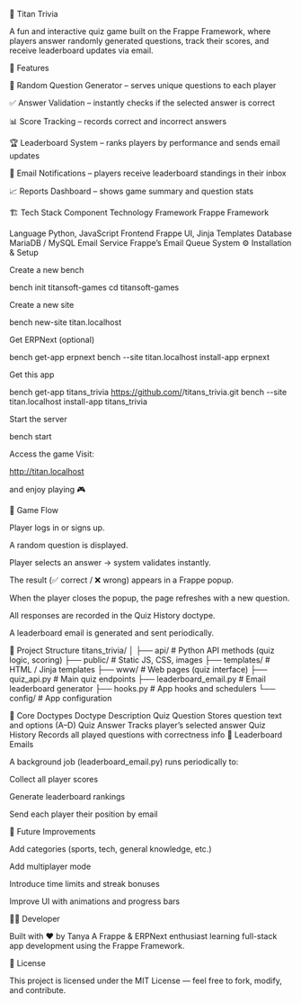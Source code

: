 🧠 Titan Trivia

A fun and interactive quiz game built on the Frappe Framework, where players answer randomly generated questions, track their scores, and receive leaderboard updates via email.

🚀 Features

🎲 Random Question Generator – serves unique questions to each player

✅ Answer Validation – instantly checks if the selected answer is correct

📊 Score Tracking – records correct and incorrect answers

🏆 Leaderboard System – ranks players by performance and sends email updates

📧 Email Notifications – players receive leaderboard standings in their inbox

📈 Reports Dashboard – shows game summary and question stats

🏗️ Tech Stack
Component	Technology
Framework	Frappe Framework

Language	Python, JavaScript
Frontend	Frappe UI, Jinja Templates
Database	MariaDB / MySQL
Email Service	Frappe’s Email Queue System
⚙️ Installation & Setup

Create a new bench

bench init titansoft-games
cd titansoft-games


Create a new site

bench new-site titan.localhost


Get ERPNext (optional)

bench get-app erpnext
bench --site titan.localhost install-app erpnext


Get this app

bench get-app titans_trivia https://github.com/<your-username>/titans_trivia.git
bench --site titan.localhost install-app titans_trivia


Start the server

bench start


Access the game
Visit:

http://titan.localhost


and enjoy playing 🎮

🧩 Game Flow

Player logs in or signs up.

A random question is displayed.

Player selects an answer → system validates instantly.

The result (✅ correct / ❌ wrong) appears in a Frappe popup.

When the player closes the popup, the page refreshes with a new question.

All responses are recorded in the Quiz History doctype.

A leaderboard email is generated and sent periodically.

📂 Project Structure
titans_trivia/
│
├── api/                    # Python API methods (quiz logic, scoring)
├── public/                 # Static JS, CSS, images
├── templates/              # HTML / Jinja templates
├── www/                    # Web pages (quiz interface)
├── quiz_api.py             # Main quiz endpoints
├── leaderboard_email.py    # Email leaderboard generator
├── hooks.py                # App hooks and schedulers
└── config/                 # App configuration

🧠 Core Doctypes
Doctype	Description
Quiz Question	Stores question text and options (A–D)
Quiz Answer	Tracks player’s selected answer
Quiz History	Records all played questions with correctness info
📧 Leaderboard Emails

A background job (leaderboard_email.py) runs periodically to:

Collect all player scores

Generate leaderboard rankings

Send each player their position by email

🔮 Future Improvements

Add categories (sports, tech, general knowledge, etc.)

Add multiplayer mode

Introduce time limits and streak bonuses

Improve UI with animations and progress bars

🧑‍💻 Developer

Built with ❤️ by Tanya
A Frappe & ERPNext enthusiast learning full-stack app development using the Frappe Framework.

📝 License

This project is licensed under the MIT License — feel free to fork, modify, and contribute.

